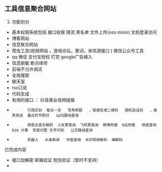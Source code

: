 ## 工具信息聚合网站

1. 功能划分

+ 基本权限系统包括 接口权限   限流   黑名单  文件上传(oss minio)         文档登录访问 
+ 博客网站 
+ 信息聚合网站 
+ 爬虫工具(视频网站 ，游戏论坛，歌词，米哈游接口 ) 微信公众号工具
+ qq 微信 支付宝授权 打赏    google广告植入 
+ 信息脱敏  断点续传  
+ 前端不允许调试  
+ 全局搜索
+ 聊天室  
+ rss订阅 
+ 代码生成
+ 有用的接口 ：              抖音美女视频链接  
+            行政区划  每日一言   驾考刷题   ，链接生成二维码   随机验证码   ，搞笑笑话  最近的节假日   ip归属地查询 
+            网易云音乐解析  火车票查询  飞机票查询  微博热搜  b站热搜   快递查询 bim 计算  百度识图 文字识别   公交路线查询
+            机器人   头条新闻   中医查询  水印视频解析  编解码


已完成内容 

+  接口加解密 邮箱验证  短信验证（暂时不支持）
+  





